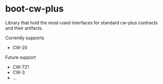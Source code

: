 # boot-cw-plus
Library that hold the most-used interfaces for standard cw-plus contracts and their artifacts.

Currently supports
- CW-20

Future support
- CW-721
- CW-3
- ...